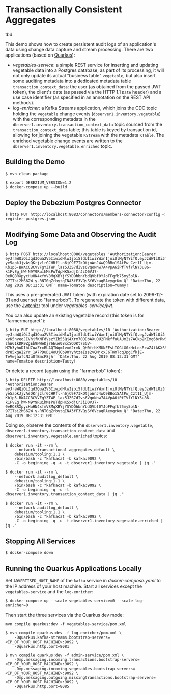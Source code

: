 # Transactionally Consistent Aggregates

tbd.

This demo shows how to create persistent audit logs of an application's data using change data capture and stream processing.
There are two applications (based on [Quarkus](https://quarkus.io/)):

* _vegetables-service_: a simple REST service for inserting and updating vegetable data into a Postgres database;
as part of its processing, it will not only update its actual "business table" `vegetable`,
but also insert some auditing metadata into a dedicated metadata table `transaction_context_data`:
the user (as obtained from the passed JWT token), the client's date (as passed via the HTTP 1.1 `Date` header)
and a use case identifier (as specified in an annotation on the REST API methods).
* _log-enricher_: a Kafka Streams application,
which joins the CDC topic holding the `vegetable` change events (`dbserver1.inventory.vegetable`) with the corresponding metadata in the `dbserver1.inventory.transaction_context_data` topic sourced from the `transaction_context_data` table;
this table is keyed by transaction id, allowing for joining the vegetable `KStream` with the metadata `KTable`.
The enriched vegetable change events are written to the `dbserver1.inventory.vegetable.enriched` topic.

## Building the Demo

```console
$ mvn clean package
```

```console
$ export DEBEZIUM_VERSION=1.2
$ docker-compose up --build
```

## Deploy the Debezium Postgres Connector

```console
$ http PUT http://localhost:8083/connectors/members-connector/config < register-postgres.json
```

## Modifying Some Data and Observing the Audit Log

```console
$ http POST http://localhost:8080/vegetables 'Authorization:Bearer eyJraWQiOiJqd3Qua2V5IiwidHlwIjoiSldUIiwiYWxnIjoiUlMyNTYifQ.eyJzdWIiOiJmYXJtZXJib2IiLCJ1cG4iOiJmYXJtZXJib2IiLCJhdXRoX3RpbWUiOjE1NjY0NTgxMTMsImlzcyI6ImZhcm1zaG9wIiwiZ3JvdXBzIjpbImZhcm1lcnMiLCJjdXN0b21lcnMiXSwiZXhwIjo0MTAyNDQ0Nzk5LCJpYXQiOjE1NjY0NTgxMTMsImp0aSI6IjQyIn0.CscbJN8amqKryYvnVO1184J8F67HN2iTEjVN2VOPodcnoeOd7_iQVKUjC3h-ye5apkJjvAsQKrjzlrGCHRfl-n6jC9F7IkOtjoWnJ4wQ9BBo1SAtPw_Czt1I_Ujm-Kb1p5-BWACCBCVVFgYZTWP_laz5JZS7dIvs6VqoNnw7A4VpA6iPfTVfYlNY3u86-k1FvEg_hW-N9Y9RuihMsPuTdpHK5xdjCrJiD0VJ7-0eRQ8RXpycHuHN4xfmV8MqXBYjYSYDOhbnYbdQVbf0YJoFFqfb75my5olN-97ITsi2MS62W_y-RNT0qZrbytqINA3fF3VQsSY6VcaqRAeygrKm_Q' 'Date:Thu, 22 Aug 2019 08:12:31 GMT' name=Tomatoe description=Yummy!
```

This uses a pre-generated JWT token (with expiration date set to 2099-12-31 and user set to "farmerbob").
To regenerate the token with different data, use the [Jwtenizr](https://github.com/AdamBien/jwtenizr) tool under _vegetables-service/jwt_.

You can also update an existing vegetable record (this token is for "farmermargaret"):

```console
$ http PUT http://localhost:8080/vegetables/10 'Authorization:Bearer eyJraWQiOiJqd3Qua2V5IiwidHlwIjoiSldUIiwiYWxnIjoiUlMyNTYifQ.eyJzdWIiOiJmYXJtZXJtYXJnYXJldCIsInVwbiI6ImZhcm1lcm1hcmdhcmV0IiwiYXV0aF90aW1lIjoxNTY5ODM1Mzk5LCJpc3MiOiJmYXJtc2hvcCIsImdyb3VwcyI6WyJmYXJtZXJzIiwiY3VzdG9tZXJzIl0sImV4cCI6NDEwMjQ0NDc5OSwiaWF0IjoxNTY5ODM1Mzk5LCJqdGkiOiI0MiJ9.DTEUA3p-xyK5nveoJIVhjfKNFdVszYIb55Qj4Xrm70DDbAXuOU2FMkffuUAUm2s7ACkp2KEmg6brRwSjvA-zhW61kDR9ZgEb9NWeDjr6Eue08xcSODKt7SGV-M7h3yhuDIhU7uaZrxRUAQTWqm1vxd2rmN_QH0frhKMUNFFsLIOGLG0zHcLosRcwZ4tAKXSSB9VE0fth6srIQCUebDkF7ucA_WSYjPRvahCBd8JvnV4VUGQxZW8zcRhTEwcaLq20ODO-dr85xgWI2Yr_1A7PDuDL4oUjCb90YyhtzaIzs2vQMjcxJ6TWmTcqJpgCfkjE-TeVwjaafcNJu0fBmcP8jA' 'Date:Thu, 22 Aug 2019 08:12:31 GMT' name=Tomatoe description=Tasty!
```

Or delete a record (again using the "farmerbob" token):

```console
$ http DELETE http://localhost:8080/vegetables/10 'Authorization:Bearer eyJraWQiOiJqd3Qua2V5IiwidHlwIjoiSldUIiwiYWxnIjoiUlMyNTYifQ.eyJzdWIiOiJmYXJtZXJib2IiLCJ1cG4iOiJmYXJtZXJib2IiLCJhdXRoX3RpbWUiOjE1NjY0NTgxMTMsImlzcyI6ImZhcm1zaG9wIiwiZ3JvdXBzIjpbImZhcm1lcnMiLCJjdXN0b21lcnMiXSwiZXhwIjo0MTAyNDQ0Nzk5LCJpYXQiOjE1NjY0NTgxMTMsImp0aSI6IjQyIn0.CscbJN8amqKryYvnVO1184J8F67HN2iTEjVN2VOPodcnoeOd7_iQVKUjC3h-ye5apkJjvAsQKrjzlrGCHRfl-n6jC9F7IkOtjoWnJ4wQ9BBo1SAtPw_Czt1I_Ujm-Kb1p5-BWACCBCVVFgYZTWP_laz5JZS7dIvs6VqoNnw7A4VpA6iPfTVfYlNY3u86-k1FvEg_hW-N9Y9RuihMsPuTdpHK5xdjCrJiD0VJ7-0eRQ8RXpycHuHN4xfmV8MqXBYjYSYDOhbnYbdQVbf0YJoFFqfb75my5olN-97ITsi2MS62W_y-RNT0qZrbytqINA3fF3VQsSY6VcaqRAeygrKm_Q' 'Date:Thu, 22 Aug 2019 08:12:31 GMT'
```

Doing so, observe the contents of the `dbserver1.inventory.vegetable`, `dbserver1.inventory.transaction_context_data` and `dbserver1.inventory.vegetable.enriched` topics:

```console
$ docker run -it --rm \
    --network transactional-aggregates_default \
    debezium/tooling:1.1 \
    /bin/bash -c "kafkacat -b kafka:9092 \
    -C -o beginning -q -u -t dbserver1.inventory.vegetable | jq ."

$ docker run -it --rm \
    --network auditlog_default \
    debezium/tooling:1.1 \
    /bin/bash -c "kafkacat -b kafka:9092 \
    -C -o beginning -q -u -t dbserver1.inventory.transaction_context_data | jq ."

$ docker run -it --rm \
    --network auditlog_default \
    debezium/tooling:1.1 \
    /bin/bash -c "kafkacat -b kafka:9092 \
    -C -o beginning -q -u -t dbserver1.inventory.vegetable.enriched | jq ."
```


## Stopping All Services

```console
$ docker-compose down
```

## Running the Quarkus Applications Locally

Set `ADVERTISED_HOST_NAME` of the `kafka` service in _docker-compose.yaml_ to the IP address of your host machine.
Start all services except the `vegetables-service` and the `log-enricher`:

```console
$ docker-compose up --scale vegetables-service=0 --scale log-enricher=0
```

Then start the three services via the Quarkus dev mode:

```console
mvn compile quarkus:dev -f vegetables-service/pom.xml
```

```console
$ mvn compile quarkus:dev -f log-enricher/pom.xml \
    -Dquarkus.kafka-streams.bootstrap-servers=<IP_OF_YOUR_HOST_MACHINE>:9092 \
    -Dquarkus.http.port=8081
```

```console
$ mvn compile quarkus:dev -f admin-service/pom.xml \
    -Dmp.messaging.incoming.transactions.bootstrap-servers=<IP_OF_YOUR_HOST_MACHINE>:9092 \
    -Dmp.messaging.incoming.vegetables.bootstrap-servers=<IP_OF_YOUR_HOST_MACHINE>:9092 \
    -Dmp.messaging.outgoing.missingtransactions.bootstrap-servers=<IP_OF_YOUR_HOST_MACHINE>:9092 \
    -Dquarkus.http.port=8085
```
